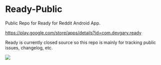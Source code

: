 # Ready-Public
Public Repo for Ready for Reddit Android App.

https://play.google.com/store/apps/details?id=com.devgary.ready

Ready is currently closed source so this repo is mainly for tracking public issues, changelog, etc.

![](Ready_v3.0.0.webp)

